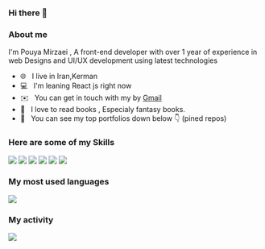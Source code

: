 ### Hi there 👋

### About me

I'm Pouya Mirzaei , A front-end developer with over 1 year of experience in web Designs and UI/UX development using latest technologies

- 🌐 &nbsp; I live in Iran,Kerman
- 💻 &nbsp; I'm leaning React js right now
- ✉️ &nbsp; You can get in touch with my by [Gmail](mailto:pouya.hp2004@gmail.com)
- 📘 &nbsp; I love to read books , Especialy fantasy books.
- 🚀 &nbsp; You can see my top portfolios down below 👇 (pined repos)

### Here are some of my Skills

<p>
  <img src="https://img.shields.io/badge/HTML5-E34F26?style=for-the-badge&logo=html5&logoColor=white" />
  <img src="https://img.shields.io/badge/CSS3-1572B6?style=for-the-badge&logo=css3&logoColor=white" />
  <img src="https://img.shields.io/badge/JavaScript-323330?style=for-the-badge&logo=javascript&logoColor=F7DF1E" />
  <img src="https://img.shields.io/badge/React-20232A?style=for-the-badge&logo=react&logoColor=61DAFB" />
  <img src="https://img.shields.io/badge/Sass-CC6699?style=for-the-badge&logo=sass&logoColor=white" />
  <img src="https://img.shields.io/badge/Tailwind_CSS-38B2AC?style=for-the-badge&logo=tailwind-css&logoColor=white" />
</p>

### My most used languages

<img src="https://github-readme-stats.vercel.app/api/top-langs/?username=pouya-mirzaei&hide_progress=false" />

### My activity

<img src="https://github-readme-stats.vercel.app/api?username=pouya-mirzaei&show_icons=true&theme=tokyonight" />

